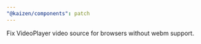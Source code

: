 ```yaml
---
"@kaizen/components": patch
---
```


Fix VideoPlayer video source for browsers without webm support.
